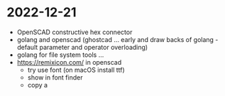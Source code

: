 # 2022-12-21

- OpenSCAD constructive hex connector
- golang and openscad (ghostcad ... early and draw backs of golang - default parameter and operator overloading)
- golang for file system tools ...
- https://remixicon.com/ in openscad
	- try use font (on macOS install ttf)
	- show in font finder
	- copy a 

